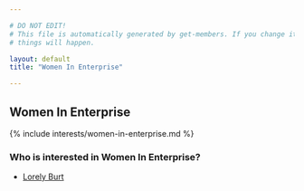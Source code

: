 ```yaml
---

# DO NOT EDIT!
# This file is automatically generated by get-members. If you change it, bad
# things will happen.

layout: default
title: "Women In Enterprise"

---
```


## Women In Enterprise

{% include interests/women-in-enterprise.md %}

### Who is interested in Women In Enterprise?


* [Lorely Burt](/members/lorely-burt.html)
